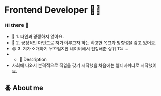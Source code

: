  # Frontend Developer 🤟🏻


### Hi there 👋

 
- 🌱 1. 타인과 경쟁하지 않아요.
- 🤔 2. 긍정적인 마인드로 저가 이루고자 하는 확고한 목표과 방향성을 갖고 있어요. 
- 😄 3. 저가 소개하기 부끄럽지만 네이버에서 인정해준 상위 1% ...
- - 💬 Description
 - 사회에 나와서 본격적으로 직업을 갖기 시작했을 처음에는 웹디자이너로 시작했어요.


## :beetle: About me  <br />


